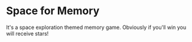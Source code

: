 # Space for Memory

It's a space exploration themed memory game.
Obviously if you'll win you will receive stars!
